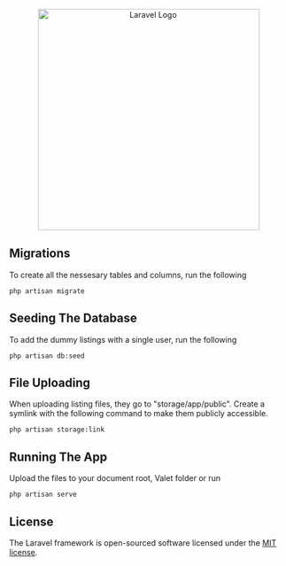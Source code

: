 <p align="center"><a href="https://laravel.com" target="_blank"><img src="https://raw.githubusercontent.com/laravel/art/master/logo-lockup/5%20SVG/2%20CMYK/1%20Full%20Color/laravel-logolockup-cmyk-red.svg" width="400" alt="Laravel Logo"></a></p>


## Migrations

To create all the nessesary tables and columns, run the following

`php artisan migrate`

## Seeding The Database

To add the dummy listings with a single user, run the following

`php artisan db:seed`

## File Uploading

When uploading listing files, they go to "storage/app/public". Create a symlink with the following command to make them publicly accessible.

`php artisan storage:link`

## Running The App

Upload the files to your document root, Valet folder or run

`php artisan serve`

## License

The Laravel framework is open-sourced software licensed under the [MIT license](https://opensource.org/licenses/MIT).
